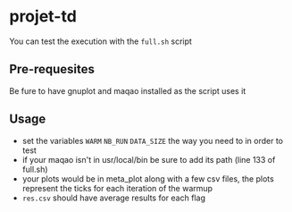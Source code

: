 # projet-td


You can test the execution with the `full.sh` script

## Pre-requesites
Be fure to have gnuplot  and maqao installed as the script uses it

## Usage
* set the variables `WARM` `NB_RUN` `DATA_SIZE` the way you need to in order to test
* if your maqao isn't in usr/local/bin be sure to add its path (line 133 of full.sh)
* your plots would be in meta_plot along with a few csv files, the plots represent the ticks for each iteration of the warmup
* `res.csv` should have average results for each flag
